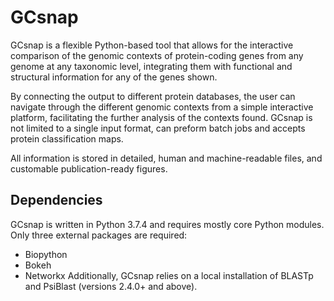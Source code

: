 # GCsnap

GCsnap is a flexible Python-based tool that allows for the interactive comparison of the genomic contexts of protein-coding genes from any genome at any taxonomic level, integrating them with functional and structural information for any of the genes shown. 

By connecting the output to different protein databases, the user can navigate through the different genomic contexts from a simple interactive platform, facilitating the further analysis of the contexts found. GCsnap is not limited to a single input format, can preform batch jobs and accepts protein classification maps. 

All information is stored in detailed, human and machine-readable files, and customable publication-ready figures.

## Dependencies

GCsnap is written in Python 3.7.4 and requires mostly core Python modules. Only three external packages are required: 
  - Biopython
  - Bokeh
  - Networkx 
Additionally, GCsnap relies on a local installation of BLASTp and PsiBlast (versions 2.4.0+ and above). 
